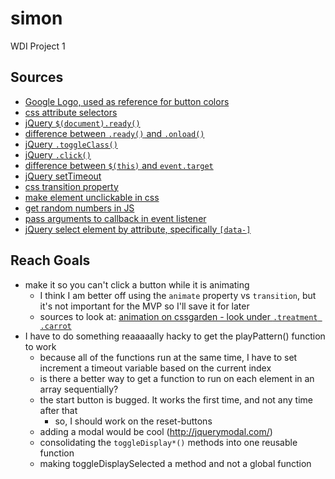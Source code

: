 # simon
WDI Project 1

## Sources
- [Google Logo, used as reference for button colors](https://en.wikipedia.org/wiki/Google_logo#/media/File:Google-favicon-2015.png)
- [css attribute selectors](https://www.w3schools.com/css/css_attribute_selectors.asp)
- [jQuery `$(document).ready()`](https://learn.jquery.com/using-jquery-core/document-ready/)
- [difference between `.ready()` and `.onload()`](https://stackoverflow.com/a/3698214)
- [jQuery `.toggleClass()`](https://api.jquery.com/toggleclass/)
- [jQuery `.click()`](https://api.jquery.com/click/)
- [difference between `$(this)` and `event.target`](https://stackoverflow.com/a/21667010)
- [jQuery setTimeout](https://www.sitepoint.com/jquery-settimeout-function-examples/)
- [css transition property](https://developer.mozilla.org/en-US/docs/Web/CSS/CSS_Transitions/Using_CSS_transitions)
- [make element unclickable in css](https://stackoverflow.com/a/37216892)
- [get random numbers in JS](https://developer.mozilla.org/en-US/docs/Web/JavaScript/Reference/Global_Objects/Math/random)
- [pass arguments to callback in event listener](https://stackoverflow.com/a/979344)
- [jQuery select element by attribute, specifically `[data-]`](https://stackoverflow.com/a/29906777)

## Reach Goals
- make it so you can't click a button while it is animating
  - I think I am better off using the `animate` property vs `transition`, but it's not important for the MVP so I'll save it for later
  - sources to look at: [animation on cssgarden - look under `.treatment .carrot`](http://cssgridgarden.com/)
- I have to do something reaaaaally hacky to get the playPattern() function to work
  - because all of the functions run at the same time, I have to set increment a timeout variable based on the current index
  - is there a better way to get a function to run on each element in an array sequentially?
  - the start button is bugged. It works the first time, and not any time after that
    - so, I should work on the reset-buttons
  - adding a modal would be cool (http://jquerymodal.com/)
  - consolidating the `toggleDisplay*()` methods into one reusable function
  - making toggleDisplaySelected a method and not a global function
